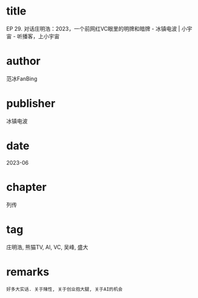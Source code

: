 # title
EP 29. 对话庄明浩：2023，一个前网红VC眼里的明牌和暗牌 - 冰镇电波 | 小宇宙 - 听播客，上小宇宙

# author
范冰FanBing

# publisher
冰镇电波

# date
2023-06

# chapter
列传

# tag
庄明浩, 熊猫TV, AI, VC, 吴峰, 盛大

# remarks
`好多大实话. 关于赌性, 关于创业抱大腿, 关于AI的机会`
